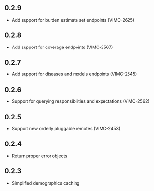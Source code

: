 ## 0.2.9

* Add support for burden estimate set endpoints (VIMC-2625)

## 0.2.8

* Add support for coverage endpoints (VIMC-2567)

## 0.2.7

* Add support for diseases and models endpoints (VIMC-2545)

## 0.2.6

* Support for querying responsibilities and expectations (VIMC-2562)

## 0.2.5

* Support new orderly pluggable remotes (VIMC-2453)

## 0.2.4

* Return proper error objects

## 0.2.3

* Simplified demographics caching

